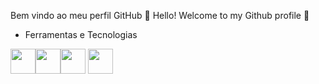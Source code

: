 Bem vindo ao meu perfil GitHub 👋
Hello! Welcome to my Github profile 👋

- Ferramentas e Tecnologias
 
<img src="https://cdn.jsdelivr.net/gh/devicons/devicon/icons/git/git-original.svg" width="40" height="40"/><img src="https://cdn.jsdelivr.net/gh/devicons/devicon/icons/docker/docker-original.svg" width="40" height="40"/><img src="https://cdn.jsdelivr.net/gh/devicons/devicon/icons/linux/linux-original.svg" width="40" height="40"/> <img  src="https://cdn.jsdelivr.net/gh/devicons/devicon/icons/python/python-original.svg" width="40" height="40"/> <i class="devicon-rust-original"></i>
          


